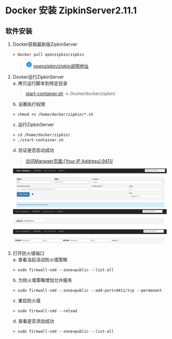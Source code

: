# Docker 安装 ZipkinServer2.11.1

## 软件安装

1.  Docker获取最新版ZipkinServer<br>

    ```命令
    > docker pull openzipkin/zipkin
    ```

    > ![info][info] [openzipkin/zipkin说明地址][openzipkin/zipkin地址]

2.  Docker运行ZipkinServer<br>
    a. 拷贝运行脚本到特定目录<br>

    > [start-container.sh](files/15/start-container.sh) -> /home/docker/zipkin/<br>

    b. 设置执行权限<br>

    ```命令
    > chmod +x /home/docker/zipkin/*.sh
    ```

    c. 运行ZipkinServer<br>

    ```命令
    > cd /home/docker/zipkin/
    > ./start-container.sh
    ```

    d. 验证是否启动成功<br>

    > [访问Manager页面:\[Your IP Address\]:9411/](http://ep.cn:9411)<br>

    ![第2步-d-1](images/15_2_d_1.png)<br>
    ![第2步-d-2](images/15_2_d_2.png)<br>
    ![第2步-d-3](images/15_2_d_3.png)<br>

3.  打开防火墙端口<br>
    a. 查看当前活动防火墙策略<br>

    ```命令
    > sudo firewall-cmd --zone=public --list-all
    ```

    b. 为防火墙策略增加允许服务<br>

    ```命令
    > sudo firewall-cmd --zone=public --add-port=9411/tcp --permanent
    ```

    c. 重启防火墙<br>

    ```命令
    > sudo firewall-cmd --reload
    ```

    d. 查看是否添加成功<br>

    ```命令
    > sudo firewall-cmd --zone=public --list-all
    ```

[info]: /images/info.png

[openzipkin/zipkin地址]: https://hub.docker.com/r/openzipkin/zipkin/
